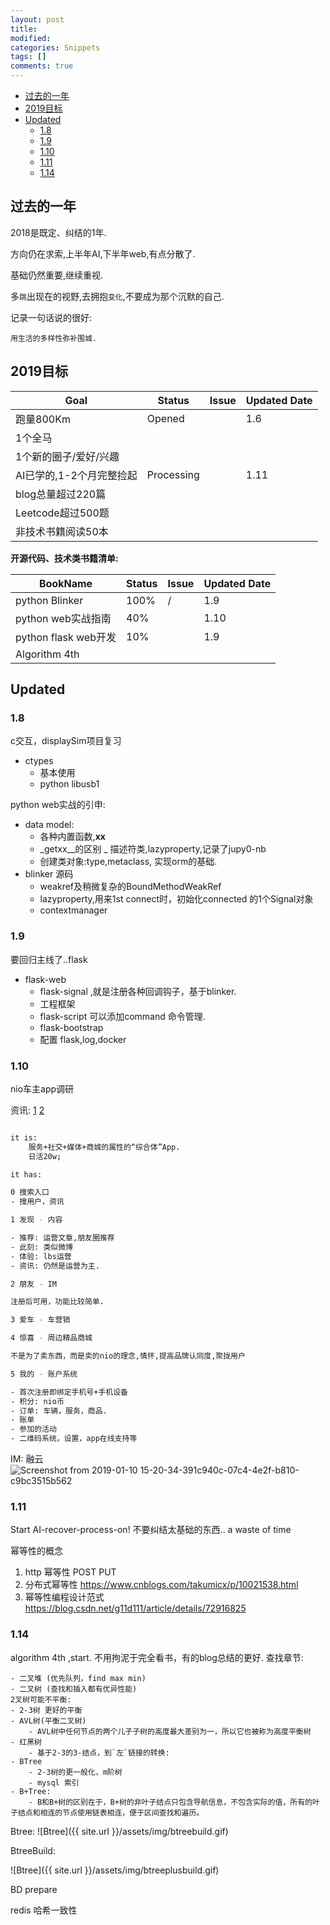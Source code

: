 ```yaml
---
layout: post
title: 
modified:
categories: Snippets
tags: []
comments: true
---
```


<!-- TOC -->

- [过去的一年](#过去的一年)
- [2019目标](#2019目标)
- [Updated](#updated)
    - [1.8](#18)
    - [1.9](#19)
    - [1.10](#110)
    - [1.11](#111)
    - [1.14](#114)

<!-- /TOC -->

## 过去的一年

2018是既定、纠结的1年.

方向仍在求索,上半年AI,下半年web,有点分散了.

基础仍然重要,继续重视.

多`跳`出现在的视野,去拥抱`变化`,不要成为那个沉默的自己.

记录一句话说的很好:

```
用生活的多样性弥补围城.
```

## 2019目标

| Goal                     | Status | Issue | Updated Date |
|--------------------------|--------|-------|--------------|
| 跑量800Km                |  Opened       |       |  1.6             |
| 1个全马                  |         |       |              |
| 1个新的圈子/爱好/兴趣     |            |       |              |
| AI已学的,1-2个月完整捡起 | Processing       |       |    1.11          |
| blog总量超过220篇        |        |       |              |
| Leetcode超过500题        |        |       |              |
| 非技术书籍阅读50本       |        |       |              |


**开源代码、技术类书籍清单:**

| BookName       | Status | Issue | Updated Date |
|----------------|--------|-------|--------------|
| python Blinker|  100% |  /     |  1.9             |
| python web实战指南 | 40% |       |  1.10             |
| python flask web开发| 10% |       |  1.9             |
| Algorithm 4th  |        |       |              |


## Updated

### 1.8

c交互，displaySim项目复习
* ctypes
    - 基本使用
    - python libusb1

python web实战的引申:
* data model:
    - 各种内置函数,__xx__
    - _getxx__的区别
    _ 描述符类,lazyproperty,记录了jupy0-nb
    - 创建类对象:type,metaclass, 实现orm的基础.
* blinker 源码
    - weakref及稍微复杂的BoundMethodWeakRef
    - lazyproperty,用来1st connect时，初始化connected 的1个Signal对象
    - contextmanager

### 1.9

要回归主线了..flask 
* flask-web
    - flask-signal ,就是注册各种回调钩子，基于blinker.
    - 工程框架
    - flask-script 可以添加command 命令管理.
    - flask-bootstrap
    - 配置 flask,log,docker

### 1.10

nio车主app调研

资讯:
[1](https://www.iyiou.com/p/88138.html)
[2](http://78soft.com/article/26302.html)

```sh

it is:
    服务+社交+媒体+商城的属性的“综合体”App.
    日活20w;

it has:

0 搜索入口
- 搜用户，资讯

1 发现 - 内容

- 推荐: 运营文章,朋友圈推荐
- 此刻: 类似微博
- 体验: lbs运营 
- 资讯: 仍然是运营为主.

2 朋友 - IM

注册后可用，功能比较简单.

3 爱车 - 车营销

4 惊喜 - 周边精品商城

不是为了卖东西，而是卖的nio的理念,情怀,提高品牌认同度,聚拢用户

5 我的 - 账户系统

- 首次注册即绑定手机号+手机设备
- 积分: nio币
- 订单: 车辆，服务，商品.
- 账单
- 参加的活动
- 二维码系统，设置，app在线支持等
```

IM: 融云
![Screenshot from 2019-01-10 15-20-34-391c940c-07c4-4e2f-b810-c9bc3515b562](https://images-1257933000.cos.ap-chengdu.myqcloud.com/Screenshot%20from%202019-01-10%2015-20-34-391c940c-07c4-4e2f-b810-c9bc3515b562.png)


### 1.11

Start AI-recover-process-on!
不要纠结太基础的东西.. a waste of time

幂等性的概念
1. http 幂等性
POST PUT
2. 分布式幂等性
<https://www.cnblogs.com/takumicx/p/10021538.html>
3. 幂等性编程设计范式
<https://blog.csdn.net/g11d111/article/details/72916825>



### 1.14

algorithm 4th ,start. 不用拘泥于完全看书，有的blog总结的更好.
查找章节:
```
- 二叉堆 (优先队列，find max min)
- 二叉树 (查找和插入都有优异性能)
2叉树可能不平衡:
- 2-3树 更好的平衡
- AVL树(平衡二叉树)
    - AVL树中任何节点的两个儿子子树的高度最大差别为一，所以它也被称为高度平衡树
- 红黑树
    - 基于2-3的3-结点，到`左`链接的转换:
- BTree
    - 2-3树的更一般化，m阶树
    - mysql 索引
- B+Tree:
    - B和B+树的区别在于，B+树的非叶子结点只包含导航信息，不包含实际的值，所有的叶子结点和相连的节点使用链表相连，便于区间查找和遍历。

```

Btree:
![Btree]({{ site.url }}/assets/img/btreebuild.gif)


BtreeBuild:

![Btree]({{ site.url }}/assets/img/btreeplusbuild.gif)

BD prepare


redis 哈希一致性

